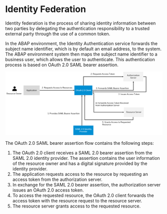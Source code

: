 <!-- loio2abdc1d4373648799a8b1275084b7975 -->

# Identity Federation

Identity federation is the process of sharing identity information between two parties by delegating the authentication responsibility to a trusted external party through the use of a common token.

In the ABAP environment, the Identity Authentication service forwards the subject name identifier, which is by default an email address, to the system. The ABAP environment system then maps the subject name identifier to a business user, which allows the user to authenticate. This authentication process is based on OAuth 2.0 SAML bearer assertion.

![](images/SAML_Bearer_Assertion_Flow_0fed9d3.png)

The OAuth 2.0 SAML bearer assertion flow contains the following steps:

1.  The OAuth 2.0 client receives a SAML 2.0 bearer assertion from the SAML 2.0 identity provider. The assertion contains the user information of the resource owner and has a digital signature provided by the identity provider.
2.  The application requests access to the resource by requesting an access token from the authorization server.
3.  In exchange for the SAML 2.0 bearer assertion, the authorization server issues an OAuth 2.0 access token.
4.  To access the requested resource, the OAuth 2.0 client forwards the access token with the resource request to the resource server.
5.  The resource server grants access to the requested resource.

